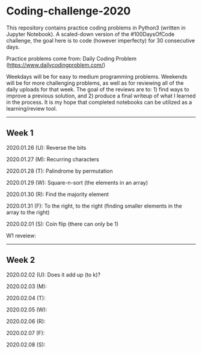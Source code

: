 # Coding-challenge-2020
This repository contains practice coding problems in Python3 (written in Jupyter Notebook). A scaled-down version of the #100DaysOfCode challenge, the goal here is to code (however imperfecty) for 30 consecutive days. 

Practice problems come from: Daily Coding Problem (https://www.dailycodingproblem.com/)  

Weekdays will be for easy to medium programming problems.
Weekends will be for more challenging problems, as well as for reviewing all of the daily uploads for that week. The goal of the reviews are to: 1) find ways to improve a previous solution, and 2) produce a final writeup of what I learned in the process. It is my hope that completed notebooks can be utilized as a learning/review tool. 

------
Week 1
------
2020.01.26 (U): Reverse the bits 

2020.01.27 (M): Recurring characters

2020.01.28 (T): Palindrome by permutation

2020.01.29 (W): Square-n-sort (the elements in an array)

2020.01.30 (R): Find the majority element

2020.01.31 (F): To the right, to the right (finding smaller elements in the array to the right)

2020.02.01 (S): Coin flip (there can only be 1) 

W1 reveiew: 


------
Week 2
------
2020.02.02 (U): Does it add up (to k)?

2020.02.03 (M): 

2020.02.04 (T): 

2020.02.05 (W): 

2020.02.06 (R): 

2020.02.07 (F): 

2020.02.08 (S): 
